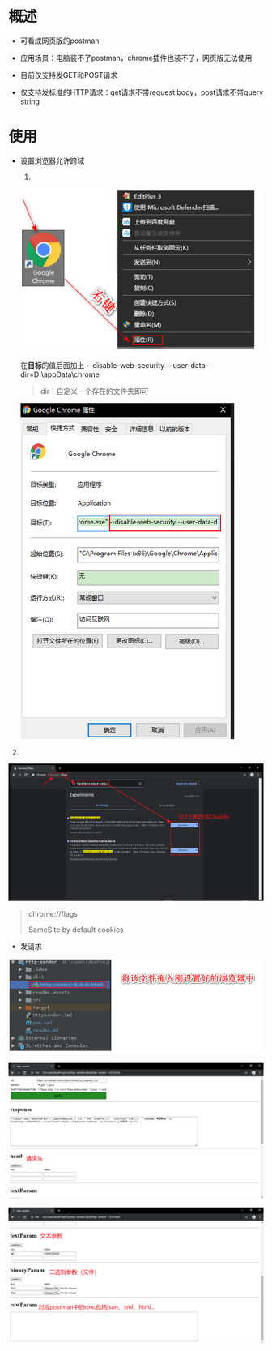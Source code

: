 # 概述
* 可看成网页版的postman

* 应用场景：电脑装不了postman，chrome插件也装不了，网页版无法使用

* 目前仅支持发GET和POST请求

* 仅支持发标准的HTTP请求：get请求不带request body，post请求不带query string

# 使用 

* 设置浏览器允许跨域

  1. 

  ![image-20210503170044253](readme.assets\image-20210503170044253.png)

  在**目标**的值后面加上  --disable-web-security --user-data-dir=D:\appData\chrome

  > dir：自定义一个存在的文件夹即可

  ![image-20210503170242591](readme.assets\image-20210503170242591.png)

2. 

![image-20210503170727827](readme.assets\image-20210503170727827.png)

> chrome://flags
>
> SameSite by default cookies

* 发请求

![image-20210503171248325](readme.assets\image-20210503171248325.png)

  ![image-20210503171555422](readme.assets\image-20210503171555422.png)

![image-20210503171725188](readme.assets\image-20210503171725188.png)